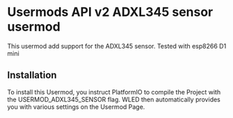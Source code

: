 # Usermods API v2 ADXL345 sensor usermod

This usermod add support for the ADXL345 sensor. Tested with esp8266 D1 mini

## Installation 

To install this Usermod, you instruct PlatformIO to compile the Project with the USERMOD_ADXL345_SENSOR flag.
WLED then automatically provides you with various settings on the Usermod Page.

